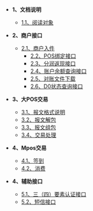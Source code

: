 * **1、文档说明**

    * [1.1、阅读对象](1、文档说明/1.1、阅读对象.md)

* **2、商户接口**
  * [2.1、商户入件](2、商户入驻/2.1、商户入件.md)
    * [2.2、POS绑定接口](2、商户入驻/2.2、POS绑定接口.md)
    * [2.3、分润返现接口](2、商户入驻/2.3、分润返现接口.md)
    * [2.4、账户余额查询接口](2、商户入驻/2.4、账户余额查询接口.md)
    * [2.5、对账文件下载](2、商户入驻/2.5、对账文件下载.md)
    * [2.6、D0状态查询接口](2、商户入驻/2.6、D0状态查询接口.md)
    
* **3、大POS交易**
    * [3.1、报文格式说明](3、大POS交易/3.1、报文格式说明.md)
    * [3.2、报文解包](3、大POS交易/3.2、报文解包.md)
    * [3.3、报文组包](3、大POS交易/3.3、报文组包.md)
    * [3.4、交易处理](3、大POS交易/3.4、交易处理.md)
    
* **4、Mpos交易**
  
    * [4.1、签到](4、Mpos交易/4.1、签到.md)
    * [4.2、消费](4、Mpos交易/4.2、消费.md)
    
* **4、辅助接口**
    * [5.1、三（四）要素认证接口](5、辅助接口/5.1、三（四）要素认证接口.md)
    * [5.2、短信接口](5、辅助接口/5.2、短信接口.md)

